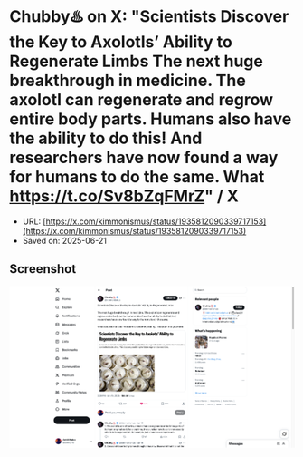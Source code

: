 # Chubby♨️ on X: "Scientists Discover the Key to Axolotls’ Ability to Regenerate Limbs The next huge breakthrough in medicine. The axolotl can regenerate and regrow entire body parts. Humans also have the ability to do this! And researchers have now found a way for humans to do the same. What https://t.co/Sv8bZqFMrZ" / X

- URL: [https://x.com/kimmonismus/status/1935812090339717153](https://x.com/kimmonismus/status/1935812090339717153)
- Saved on: 2025-06-21

## Screenshot

![Screenshot](screenshot.png)
